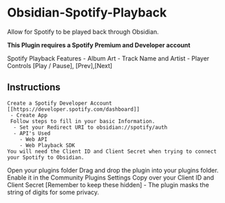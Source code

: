 # Obsidian-Spotify-Playback
Allow for Spotify to be played back through Obsidian. 

**This Plugin requires a Spotify Premium and Developer account**

Spotify Playback Features
    - Album Art
    - Track Name and Artist
    - Player Controls [Play / Pause], [Prev],[Next]

## Instructions
    Create a Spotify Developer Account [[https://developer.spotify.com/dashboard]]
     - Create App
     Follow steps to fill in your basic Information. 
      - Set your Redirect URI to obsidian://spotify/auth
      - API's Used
        - Web API
        - Web Playback SDK
    You will need the Client ID and Client Secret when trying to connect your Spotify to Obsidian.

Open your plugins folder
Drag and drop the plugin into your plugins folder.
Enable it in the Community Plugins Settings
Copy over your Client ID and Client Secret [Remember to keep these hidden]
    - The plugin masks the string of digits for some privacy.
